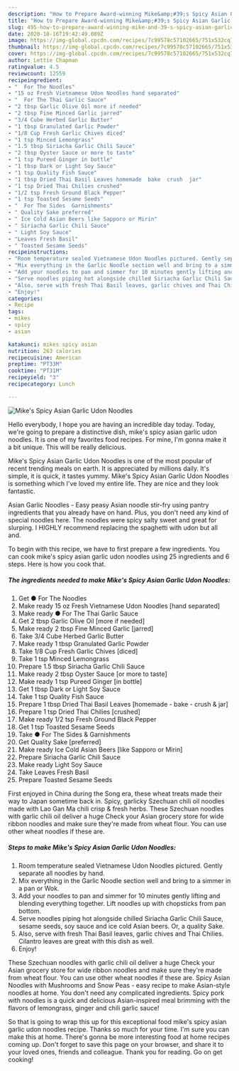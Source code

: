 ```yaml
---
description: "How to Prepare Award-winning Mike&amp;#39;s Spicy Asian Garlic Udon Noodles"
title: "How to Prepare Award-winning Mike&amp;#39;s Spicy Asian Garlic Udon Noodles"
slug: 495-how-to-prepare-award-winning-mike-and-39-s-spicy-asian-garlic-udon-noodles
date: 2020-10-16T19:42:49.089Z
image: https://img-global.cpcdn.com/recipes/7c99578c57102665/751x532cq70/mikes-spicy-asian-garlic-udon-noodles-recipe-main-photo.jpg
thumbnail: https://img-global.cpcdn.com/recipes/7c99578c57102665/751x532cq70/mikes-spicy-asian-garlic-udon-noodles-recipe-main-photo.jpg
cover: https://img-global.cpcdn.com/recipes/7c99578c57102665/751x532cq70/mikes-spicy-asian-garlic-udon-noodles-recipe-main-photo.jpg
author: Lettie Chapman
ratingvalue: 4.5
reviewcount: 12559
recipeingredient:
- "  For The Noodles"
- "15 oz Fresh Vietnamese Udon Noodles hand separated"
- "  For The Thai Garlic Sauce"
- "2 tbsp Garlic Olive Oil more if needed"
- "2 tbsp Fine Minced Garlic jarred"
- "3/4 Cube Herbed Garlic Butter"
- "1 tbsp Granulated Garlic Powder"
- "1/8 Cup Fresh Garlic Chives diced"
- "1 tsp Minced Lemongrass"
- "1.5 tbsp Siriacha Garlic Chili Sauce"
- "2 tbsp Oyster Sauce or more to taste"
- "1 tsp Pureed Ginger in bottle"
- "1 tbsp Dark or Light Soy Sauce"
- "1 tsp Quality Fish Sauce"
- "1 tbsp Dried Thai Basil Leaves homemade  bake  crush  jar"
- "1 tsp Dried Thai Chilies crushed"
- "1/2 tsp Fresh Ground Black Pepper"
- "1 tsp Toasted Sesame Seeds"
- "  For The Sides  Garnishments"
- " Quality Sake preferred"
- " Ice Cold Asian Beers like Sapporo or Mirin"
- " Siriacha Garlic Chili Sauce"
- " Light Soy Sauce"
- "Leaves Fresh Basil"
- " Toasted Sesame Seeds"
recipeinstructions:
- "Room temperature sealed Vietnamese Udon Noodles pictured. Gently separate all noodles by hand."
- "Mix everything in the Garlic Noodle section well and bring to a simmer in a pan or Wok."
- "Add your noodles to pan and simmer for 10 minutes gently lifting and blending everything together. Lift noodles up with chopsticks from pan bottom."
- "Serve noodles piping hot alongside chilled Siriacha Garlic Chili Sauce, sesame seeds, soy sauce and ice cold Asian beers. Or, a quality Sake."
- "Also, serve with fresh Thai Basil leaves, garlic chives and Thai Chilies. Cilantro leaves are great with this dish as well."
- "Enjoy!"
categories:
- Recipe
tags:
- mikes
- spicy
- asian

katakunci: mikes spicy asian 
nutrition: 263 calories
recipecuisine: American
preptime: "PT33M"
cooktime: "PT31M"
recipeyield: "3"
recipecategory: Lunch

---
```



![Mike&#39;s Spicy Asian Garlic Udon Noodles](https://img-global.cpcdn.com/recipes/7c99578c57102665/751x532cq70/mikes-spicy-asian-garlic-udon-noodles-recipe-main-photo.jpg)

Hello everybody, I hope you are having an incredible day today. Today, we're going to prepare a distinctive dish, mike&#39;s spicy asian garlic udon noodles. It is one of my favorites food recipes. For mine, I'm gonna make it a bit unique. This will be really delicious.

Mike&#39;s Spicy Asian Garlic Udon Noodles is one of the most popular of recent trending meals on earth. It is appreciated by millions daily. It's simple, it is quick, it tastes yummy. Mike&#39;s Spicy Asian Garlic Udon Noodles is something which I've loved my entire life. They are nice and they look fantastic.

Asian Garlic Noodles - Easy peasy Asian noodle stir-fry using pantry ingredients that you already have on hand. Plus, you don&#39;t need any kind of special noodles here. The noodles were spicy salty sweet and great for slurping. I HIGHLY recommend replacing the spaghetti with udon but all and.


To begin with this recipe, we have to first prepare a few ingredients. You can cook mike&#39;s spicy asian garlic udon noodles using 25 ingredients and 6 steps. Here is how you cook that.

<!--inarticleads1-->

##### The ingredients needed to make Mike&#39;s Spicy Asian Garlic Udon Noodles:

1. Get  ● For The Noodles
1. Make ready 15 oz Fresh Vietnamese Udon Noodles [hand separated]
1. Make ready  ● For The Thai Garlic Sauce
1. Get 2 tbsp Garlic Olive Oil [more if needed]
1. Make ready 2 tbsp Fine Minced Garlic [jarred]
1. Take 3/4 Cube Herbed Garlic Butter
1. Make ready 1 tbsp Granulated Garlic Powder
1. Take 1/8 Cup Fresh Garlic Chives [diced]
1. Take 1 tsp Minced Lemongrass
1. Prepare 1.5 tbsp Siriacha Garlic Chili Sauce
1. Make ready 2 tbsp Oyster Sauce [or more to taste]
1. Make ready 1 tsp Pureed Ginger [in bottle]
1. Get 1 tbsp Dark or Light Soy Sauce
1. Take 1 tsp Quality Fish Sauce
1. Prepare 1 tbsp Dried Thai Basil Leaves [homemade - bake - crush &amp; jar]
1. Prepare 1 tsp Dried Thai Chilies [crushed]
1. Make ready 1/2 tsp Fresh Ground Black Pepper
1. Get 1 tsp Toasted Sesame Seeds
1. Take  ● For The Sides &amp; Garnishments
1. Get  Quality Sake [preferred]
1. Make ready  Ice Cold Asian Beers [like Sapporo or Mirin]
1. Prepare  Siriacha Garlic Chili Sauce
1. Make ready  Light Soy Sauce
1. Take Leaves Fresh Basil
1. Prepare  Toasted Sesame Seeds


First enjoyed in China during the Song era, these wheat treats made their way to Japan sometime back in. Spicy, garlicky Szechuan chili oil noodles made with Lao Gan Ma chili crisp &amp; fresh herbs. These Szechuan noodles with garlic chili oil deliver a huge Check your Asian grocery store for wide ribbon noodles and make sure they&#39;re made from wheat flour. You can use other wheat noodles if these are. 

<!--inarticleads2-->

##### Steps to make Mike&#39;s Spicy Asian Garlic Udon Noodles:

1. Room temperature sealed Vietnamese Udon Noodles pictured. Gently separate all noodles by hand.
1. Mix everything in the Garlic Noodle section well and bring to a simmer in a pan or Wok.
1. Add your noodles to pan and simmer for 10 minutes gently lifting and blending everything together. Lift noodles up with chopsticks from pan bottom.
1. Serve noodles piping hot alongside chilled Siriacha Garlic Chili Sauce, sesame seeds, soy sauce and ice cold Asian beers. Or, a quality Sake.
1. Also, serve with fresh Thai Basil leaves, garlic chives and Thai Chilies. Cilantro leaves are great with this dish as well.
1. Enjoy!


These Szechuan noodles with garlic chili oil deliver a huge Check your Asian grocery store for wide ribbon noodles and make sure they&#39;re made from wheat flour. You can use other wheat noodles if these are. Spicy Asian Noodles with Mushrooms and Snow Peas - easy recipe to make Asian-style noodles at home. You don&#39;t need any complicated ingredients. Spicy pork with noodles is a quick and delicious Asian-inspired meal brimming with the flavors of lemongrass, ginger and chili garlic sauce! 

So that is going to wrap this up for this exceptional food mike&#39;s spicy asian garlic udon noodles recipe. Thanks so much for your time. I'm sure you can make this at home. There's gonna be more interesting food at home recipes coming up. Don't forget to save this page on your browser, and share it to your loved ones, friends and colleague. Thank you for reading. Go on get cooking!
